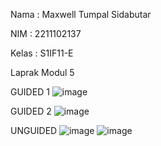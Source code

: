 Nama : Maxwell Tumpal Sidabutar

NIM : 2211102137

Kelas : S1IF11-E

Laprak Modul 5

GUIDED 1
![image](https://github.com/MaxwellSidabutar/Repository-praktikum-algoritma-dan-struktur-data/assets/163196340/99d7ee2b-146b-4cb2-aa9b-544ef0d670a8)

GUIDED 2
![image](https://github.com/MaxwellSidabutar/Repository-praktikum-algoritma-dan-struktur-data/assets/163196340/a77eb722-7fb4-404f-88ff-ea2f4a43cfac)

UNGUIDED
![image](https://github.com/MaxwellSidabutar/Repository-praktikum-algoritma-dan-struktur-data/assets/163196340/dda69234-b073-47d0-8bdc-40ec27778380)
![image](https://github.com/MaxwellSidabutar/Repository-praktikum-algoritma-dan-struktur-data/assets/163196340/e034590f-f45f-4fa6-8911-437a7a2e0920)
